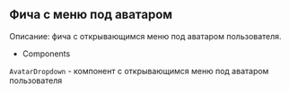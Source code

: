 ## Фича с меню под аватаром

Описание: фича с открывающимся меню под аватаром пользователя.

- Components

`AvatarDropdown` - компонент с открывающимся меню под аватаром пользователя

